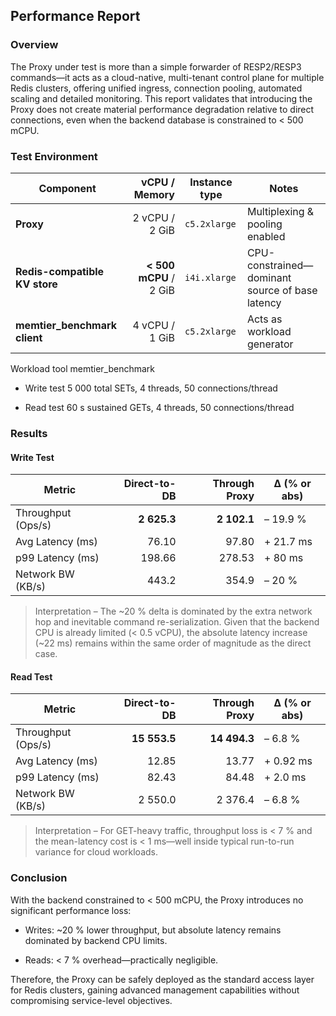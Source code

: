 ## Performance Report

### Overview

The Proxy under test is more than a simple forwarder of RESP2/RESP3 commands—it acts as a cloud-native, multi-tenant
control plane for multiple Redis clusters, offering unified ingress, connection pooling, automated scaling and detailed
monitoring.
This report validates that introducing the Proxy does not create material performance degradation relative to direct
connections, even when the backend database is constrained to < 500 mCPU.

### Test Environment

| Component                     |          vCPU / Memory | Instance type | Notes                                           |
|-------------------------------|-----------------------:|---------------|-------------------------------------------------|
| **Proxy**                     |         2 vCPU / 2 GiB | `c5.2xlarge`  | Multiplexing & pooling enabled                  |
| **Redis-compatible KV store** | **< 500 mCPU** / 2 GiB | `i4i.xlarge`  | CPU-constrained—dominant source of base latency |
| **memtier\_benchmark client** |         4 vCPU / 1 GiB | `c5.2xlarge`  | Acts as workload generator                      |

Workload tool memtier_benchmark

- Write test 5 000 total SETs, 4 threads, 50 connections/thread

- Read test 60 s sustained GETs, 4 threads, 50 connections/thread

### Results

#### Write Test

| Metric             | Direct-to-DB | Through Proxy | Δ (% or abs) |
|--------------------|-------------:|--------------:|--------------|
| Throughput (Ops/s) |  **2 625.3** |   **2 102.1** | – 19.9 %     |
| Avg Latency (ms)   |        76.10 |         97.80 | + 21.7 ms    |
| p99 Latency (ms)   |       198.66 |        278.53 | + 80 ms      |
| Network BW (KB/s)  |        443.2 |         354.9 | – 20 %       |

> Interpretation – The ~20 % delta is dominated by the extra network hop and inevitable command re-serialization. Given
> that the backend CPU is already limited (< 0.5 vCPU), the absolute latency increase (~22 ms) remains within the same
> order of magnitude as the direct case.

#### Read Test

| Metric             | Direct-to-DB | Through Proxy | Δ (% or abs) |
|--------------------|-------------:|--------------:|--------------|
| Throughput (Ops/s) | **15 553.5** |  **14 494.3** | – 6.8 %      |
| Avg Latency (ms)   |        12.85 |         13.77 | + 0.92 ms    |
| p99 Latency (ms)   |        82.43 |         84.48 | + 2.0 ms     |
| Network BW (KB/s)  |      2 550.0 |       2 376.4 | – 6.8 %      |

> Interpretation – For GET-heavy traffic, throughput loss is < 7 % and the mean-latency cost is < 1 ms—well inside
> typical run-to-run variance for cloud workloads.

### Conclusion

With the backend constrained to < 500 mCPU, the Proxy introduces no significant performance loss:

- Writes: ~20 % lower throughput, but absolute latency remains dominated by backend CPU limits.

- Reads: < 7 % overhead—practically negligible.

Therefore, the Proxy can be safely deployed as the standard access layer for Redis clusters, gaining advanced management
capabilities without compromising service-level objectives.







